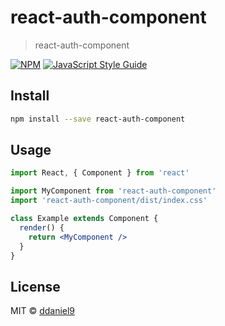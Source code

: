 # react-auth-component

> react-auth-component

[![NPM](https://img.shields.io/npm/v/react-auth-component.svg)](https://www.npmjs.com/package/react-auth-component) [![JavaScript Style Guide](https://img.shields.io/badge/code_style-standard-brightgreen.svg)](https://standardjs.com)

## Install

```bash
npm install --save react-auth-component
```

## Usage

```jsx
import React, { Component } from 'react'

import MyComponent from 'react-auth-component'
import 'react-auth-component/dist/index.css'

class Example extends Component {
  render() {
    return <MyComponent />
  }
}
```

## License

MIT © [ddaniel9](https://github.com/ddaniel9)
